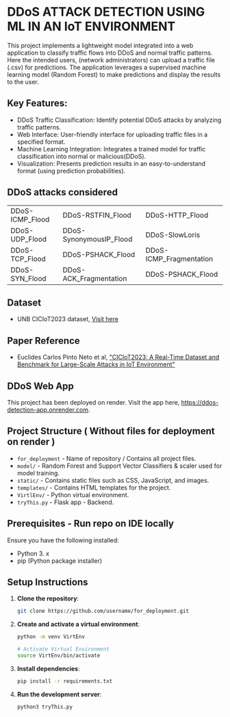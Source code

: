 # DDoS ATTACK DETECTION USING ML IN AN IoT ENVIRONMENT

This project implements a lightweight model integrated into a web application to classify traffic flows into DDoS and normal traffic patterns. 
Here the intended users, (network administrators) can upload a traffic  file (.csv) for predictions. 
The application leverages a supervised machine learning model (Random Forest)  to make predictions and display the results to the user.


## Key Features:

- DDoS Traffic Classification: Identify potential DDoS attacks by analyzing traffic patterns.
- Web Interface: User-friendly interface for uploading traffic files in a specified format.
- Machine Learning Integration: Integrates a trained model for traffic classification into normal or malicious(DDoS).
- Visualization: Presents prediction results in an easy-to-understand format (using prediction probabilities).

## DDoS attacks considered

|                            |                            |                            |
|----------------------------|----------------------------|----------------------------|
| DDoS-ICMP_Flood            | DDoS-RSTFIN_Flood          | DDoS-HTTP_Flood            |
| DDoS-UDP_Flood             | DDoS-SynonymousIP_Flood    | DDoS-SlowLoris             |
| DDoS-TCP_Flood             | DDoS-PSHACK_Flood          | DDoS-ICMP_Fragmentation    |
| DDoS-SYN_Flood             | DDoS-ACK_Fragmentation     | DDoS-PSHACK_Flood          |


## Dataset
- UNB CICIoT2023 dataset, [Visit here](https://www.unb.ca/cic/datasets/iotdataset-2023.html)


## Paper Reference
- Euclides Carlos Pinto Neto et al, ["CICIoT2023: A Real-Time Dataset and Benchmark for Large-Scale Attacks in IoT Environment"](https://www.mdpi.com/1424-8220/23/13/5941)


## DDoS Web App

This project has been deployed on render. Visit the app here, https://ddos-detection-app.onrender.com.

## Project Structure ( Without files for deployment on render )

- `for_deployment` - Name of repository / Contains all project files.
- `model/` - Random Forest and Support Vector Classifiers & scaler used for model training.
- `static/` - Contains static files such as CSS, JavaScript, and images.
- `templates/` - Contains HTML templates for the project.
- `VirtlEnv/` - Python virtual environment.
- `tryThis.py` - Flask app - Backend.

## Prerequisites - Run repo on IDE locally

Ensure you have the following installed:
- Python 3. x
- pip (Python package installer)

## Setup Instructions

1. **Clone the repository**:
   ```sh
   git clone https://github.com/username/for_deployment.git

2. **Create and activate a virtual environment**:
   ```sh
   python -m venv VirtEnv
   
   # Activate Virtual Environment
   source VirtEnv/bin/activate

4. **Install dependencies**:
   ```sh
   pip install -r requirements.txt

5. **Run the development server**:
   ```sh
   python3 tryThis.py
